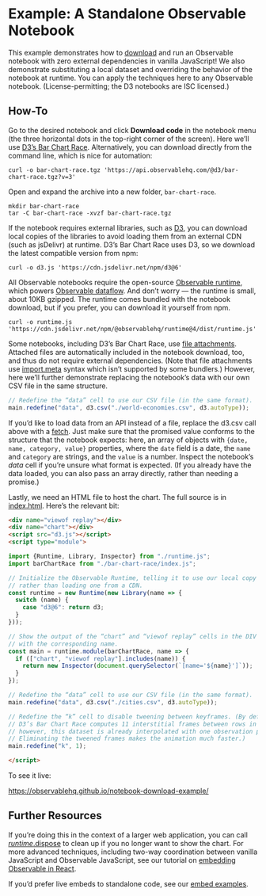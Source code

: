 # Example: A Standalone Observable Notebook

This example demonstrates how to [download](https://observablehq.com/@observablehq/downloading-and-embedding-notebooks) and run an Observable notebook with zero external dependencies in vanilla JavaScript! We also demonstrate substituting a local dataset and overriding the behavior of the notebook at runtime. You can apply the techniques here to any Observable notebook. (License-permitting; the D3 notebooks are ISC licensed.)

## How-To

Go to the desired notebook and click **Download code** in the notebook menu (the three horizontal dots in the top-right corner of the screen). Here we’ll use [D3’s Bar Chart Race](https://observablehq.com/@d3/bar-chart-race). Alternatively, you can download directly from the command line, which is nice for automation:

```
curl -o bar-chart-race.tgz 'https://api.observablehq.com/@d3/bar-chart-race.tgz?v=3'
```

Open and expand the archive into a new folder, `bar-chart-race`.

```
mkdir bar-chart-race
tar -C bar-chart-race -xvzf bar-chart-race.tgz
```

If the notebook requires external libraries, such as [D3](https://d3js.org), you can download local copies of the libraries to avoid loading them from an external CDN (such as jsDelivr) at runtime. D3’s Bar Chart Race uses D3, so we download the latest compatible version from npm:

```
curl -o d3.js 'https://cdn.jsdelivr.net/npm/d3@6'
```

All Observable notebooks require the open-source [Observable runtime](https://github.com/observablehq/runtime), which powers [Observable dataflow](https://observablehq.com/@observablehq/how-observable-runs). And don’t worry — the runtime is small, about 10KB gzipped. The runtime comes bundled with the notebook download, but if you prefer, you can download it yourself from npm.

```
curl -o runtime.js 'https://cdn.jsdelivr.net/npm/@observablehq/runtime@4/dist/runtime.js'
```

Some notebooks, including D3’s Bar Chart Race, use [file attachments](https://observablehq.com/@observablehq/file-attachments). Attached files are automatically included in the notebook download, too, and thus do not require external dependencies. (Note that file attachments use [import.meta](https://developer.mozilla.org/en-US/docs/Web/JavaScript/Reference/Statements/import.meta) syntax which isn’t supported by some bundlers.) However, here we’ll further demonstrate replacing the notebook’s data with our own CSV file in the same structure.

```js
// Redefine the “data” cell to use our CSV file (in the same format).
main.redefine("data", d3.csv("./world-economies.csv", d3.autoType));
```

If you’d like to load data from an API instead of a file, replace the d3.csv call above with a [fetch](https://developer.mozilla.org/en-US/docs/Web/API/Fetch_API). Just make sure that the promised value conforms to the structure that the notebook expects: here, an array of objects with `{date, name, category, value}` properties, where the `date` field is a date, the `name` and `category` are strings, and the `value` is a number. Inspect the notebook’s *data* cell if you’re unsure what format is expected. (If you already have the data loaded, you can also pass an array directly, rather than needing a promise.)

Lastly, we need an HTML file to host the chart. The full source is in [index.html](./index.html). Here’s the relevant bit:

```html
<div name="viewof replay"></div>
<div name="chart"></div>
<script src="d3.js"></script>
<script type="module">

import {Runtime, Library, Inspector} from "./runtime.js";
import barChartRace from "./bar-chart-race/index.js";

// Initialize the Observable Runtime, telling it to use our local copy of D3
// rather than loading one from a CDN.
const runtime = new Runtime(new Library(name => {
  switch (name) {
    case "d3@6": return d3;
  }
}));

// Show the output of the “chart” and “viewof replay” cells in the DIV elements
// with the corresponding name.
const main = runtime.module(barChartRace, name => {
  if (["chart", "viewof replay"].includes(name)) {
    return new Inspector(document.querySelector(`[name='${name}']`));
  }
});

// Redefine the “data” cell to use our CSV file (in the same format).
main.redefine("data", d3.csv("./cities.csv", d3.autoType));

// Redefine the “k” cell to disable tweening between keyframes. (By default,
// D3’s Bar Chart Race computes 11 interstitial frames between rows in the data;
// however, this dataset is already interpolated with one observation per year.
// Eliminating the tweened frames makes the animation much faster.)
main.redefine("k", 1);

</script>
```

To see it live:

https://observablehq.github.io/notebook-download-example/

## Further Resources

If you’re doing this in the context of a larger web application, you can call [*runtime*.dispose](https://github.com/observablehq/runtime/blob/master/README.md#runtime_dispose) to clean up if you no longer want to show the chart. For more advanced techniques, including two-way coordination between vanilla JavaScript and Observable JavaScript, see our tutorial on [embedding Observable in React](https://next.observablehq.com/@observablehq/how-to-embed-a-notebook-in-a-react-app).

If you’d prefer live embeds to standalone code, see our [embed examples](https://github.com/observablehq/examples).
